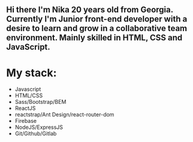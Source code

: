 ## Hi there I'm Nika 20 years old from Georgia. Currently I'm Junior front-end developer with a desire to learn and grow in a collaborative team environment. Mainly skilled in HTML, CSS and JavaScript.

# My stack: 
- Javascript
- HTML/CSS
- Sass/Bootstrap/BEM
- ReactJS
- reactstrap/Ant Design/react-router-dom
- Firebase
- NodeJS/ExpressJS
- Git/Github/Gitlab

